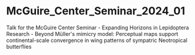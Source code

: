 # McGuire_Center_Seminar_2024_01
Talk for the McGuire Center Seminar - Expanding Horizons in Lepidoptera Research - Beyond Müller's mimicry model: Perceptual maps support continental-scale convergence in wing patterns of sympatric Neotropical butterflies
